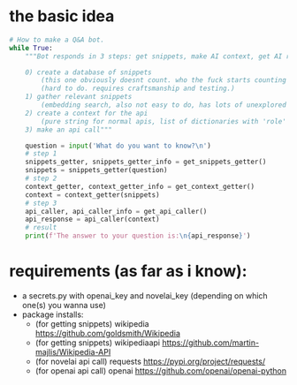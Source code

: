 # the basic idea
```python
# How to make a Q&A bot.
while True:
    """Bot responds in 3 steps: get snippets, make AI context, get AI response

    0) create a database of snippets
        (this one obviously doesnt count. who the fuck starts counting from 0 anyway)
        (hard to do. requires craftsmanship and testing.)
    1) gather relevant snippets
        (embedding search, also not easy to do, has lots of unexplored space)
    2) create a context for the api
        (pure string for normal apis, list of dictionaries with 'role' and 'content' keys for gpt turbo)
    3) make an api call"""

    question = input('What do you want to know?\n')
    # step 1
    snippets_getter, snippets_getter_info = get_snippets_getter()
    snippets = snippets_getter(question)
    # step 2
    context_getter, context_getter_info = get_context_getter()
    context = context_getter(snippets)
    # step 3
    api_caller, api_caller_info = get_api_caller()
    api_response = api_caller(context)
    # result
    print(f'The answer to your question is:\n{api_response}')
```

# requirements  (as far as i know):
- a secrets.py with openai_key and novelai_key (depending on which one(s) you wanna use)
- package installs:
    - (for getting snippets) wikipedia https://github.com/goldsmith/Wikipedia
    - (for getting snippets) wikipediaapi https://github.com/martin-majlis/Wikipedia-API
    - (for novelai api call) requests https://pypi.org/project/requests/
    - (for openai api call) openai https://github.com/openai/openai-python